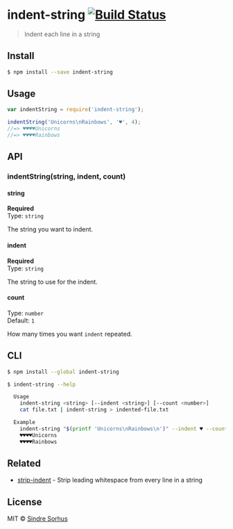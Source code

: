 # indent-string [![Build Status](https://travis-ci.org/sindresorhus/indent-string.svg?branch=master)](https://travis-ci.org/sindresorhus/indent-string)

> Indent each line in a string


## Install

```sh
$ npm install --save indent-string
```


## Usage

```js
var indentString = require('indent-string');

indentString('Unicorns\nRainbows', '♥', 4);
//=> ♥♥♥♥Unicorns
//=> ♥♥♥♥Rainbows
```


## API

### indentString(string, indent, count)

#### string

**Required**  
Type: `string`

The string you want to indent.

#### indent

**Required**  
Type: `string`

The string to use for the indent.

#### count

Type: `number`  
Default: `1`

How many times you want `indent` repeated.


## CLI

```sh
$ npm install --global indent-string
```

```sh
$ indent-string --help

  Usage
    indent-string <string> [--indent <string>] [--count <number>]
    cat file.txt | indent-string > indented-file.txt

  Example
    indent-string "$(printf 'Unicorns\nRainbows\n')" --indent ♥ --count 4
    ♥♥♥♥Unicorns
    ♥♥♥♥Rainbows
```


## Related

- [strip-indent](https://github.com/sindresorhus/strip-indent) - Strip leading whitespace from every line in a string


## License

MIT © [Sindre Sorhus](http://sindresorhus.com)
